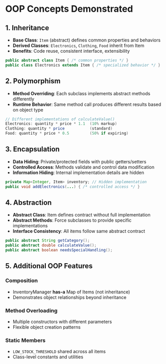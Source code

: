 # OOP Concepts Demonstrated

## 1. Inheritance
- **Base Class**: `Item` (abstract) defines common properties and behaviors
- **Derived Classes**: `Electronics`, `Clothing`, `Food` inherit from Item
- **Benefits**: Code reuse, consistent interface, extensibility

```java
public abstract class Item { /* common properties */ }
public class Electronics extends Item { /* specialized behavior */ }
```

## 2. Polymorphism
- **Method Overriding**: Each subclass implements abstract methods differently
- **Runtime Behavior**: Same method call produces different results based on object type

```java
// Different implementations of calculateValue()
Electronics: quantity * price * 1.1  (10% markup)
Clothing: quantity * price           (standard)
Food: quantity * price * 0.5         (50% if expiring)
```

## 3. Encapsulation
- **Data Hiding**: Private/protected fields with public getters/setters
- **Controlled Access**: Methods validate and control data modification
- **Information Hiding**: Internal implementation details are hidden

```java
private Map<Integer, Item> inventory; // Hidden implementation
public void addElectronics(...) { /* controlled access */ }
```

## 4. Abstraction
- **Abstract Class**: Item defines contract without full implementation
- **Abstract Methods**: Force subclasses to provide specific implementations
- **Interface Consistency**: All items follow same abstract contract

```java
public abstract String getCategory();
public abstract double calculateValue();
public abstract boolean needsSpecialHandling();
```

## 5. Additional OOP Features

### Composition
- InventoryManager **has-a** Map of Items (not inheritance)
- Demonstrates object relationships beyond inheritance

### Method Overloading
- Multiple constructors with different parameters
- Flexible object creation patterns

### Static Members
- `LOW_STOCK_THRESHOLD` shared across all items
- Class-level constants and utilities